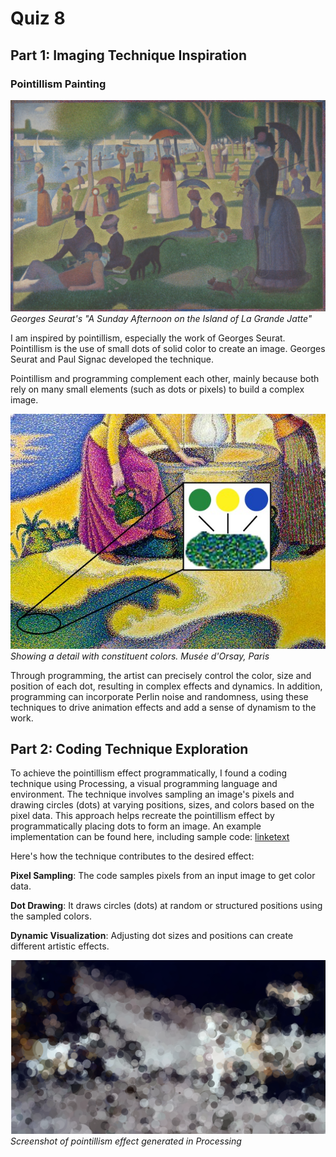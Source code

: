 # Quiz 8
## Part 1: Imaging Technique Inspiration
### Pointillism Painting
  ![A Sunday on La Grande Jatte](readmeImages/pointillism.jpg)
  *Georges Seurat's "A Sunday Afternoon on the Island of La Grande Jatte"* 

I am inspired by pointillism, especially the work of Georges Seurat. Pointillism is the use of small dots of solid color to create an image. Georges Seurat and Paul Signac developed the technique. 

Pointillism and programming complement each other, mainly because both rely on many small elements (such as dots or pixels) to build a complex image. 

  ![Paul Signac, Femmes au Puits, 1892, showing a detail with constituent colors. Musée d'Orsay, Paris](readmeImages/pointillism2.jpg)
*Showing a detail with constituent colors. Musée d'Orsay, Paris*

Through programming, the artist can precisely control the color, size and position of each dot, resulting in complex effects and dynamics. In addition, programming can incorporate Perlin noise and randomness, using these techniques to drive animation effects and add a sense of dynamism to the work.

## Part 2: Coding Technique Exploration
To achieve the pointillism effect programmatically, I found a coding technique using Processing, a visual programming language and environment. The technique involves sampling an image's pixels and drawing circles (dots) at varying positions, sizes, and colors based on the pixel data. This approach helps recreate the pointillism effect by programmatically placing dots to form an image.
An example implementation can be found here, including sample code: [linketext](https://processing.org/examples/pointillism.html)

Here's how the technique contributes to the desired effect:

**Pixel Sampling**: The code samples pixels from an input image to get color data.

**Dot Drawing**: It draws circles (dots) at random or structured positions using the sampled colors.

**Dynamic Visualization**: Adjusting dot sizes and positions can create different artistic effects.

  ![Pointillism effect](readmeImages/example.jpg)
  *Screenshot of pointillism effect generated in Processing*

